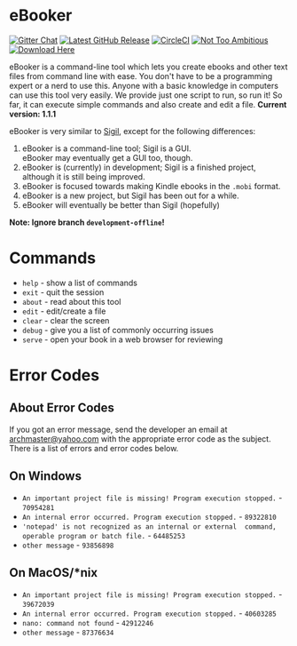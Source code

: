 # eBooker

[![Gitter Chat](https://img.shields.io/badge/chat-on%20gitter-blue.svg)](https://gitter.im/chat-about-ebooker/Lobby?utm_source=badge&utm_medium=badge&utm_campaign=pr-badge&utm_content=badge) [![Latest GitHub Release](https://img.shields.io/github/release/arch-master/eBooker.svg)](https://github.com/arch-master/eBooker/releases/latest) [![CircleCI](https://img.shields.io/circleci/project/github/arch-master/eBooker.svg)](https://circleci.com/gh/arch-master/eBooker/) [![Not Too Ambitious](https://img.shields.io/badge/too%20ambitious-false-red.svg)](https://arch-master.github.io/eBooker/) [![Download Here](https://img.shields.io/badge/download%20page-here-red.svg)](https://arch-master.github.io/eBooker/downloads.html)

eBooker is a command-line tool which lets you create ebooks and other text files from command line with ease. You don't have to be a programming expert or a nerd to use this. Anyone with a basic knowledge in computers can use this tool very easily. We provide just one script to run, so run it! So far, it can execute simple commands and also create and edit a file.
**Current version: 1.1.1**

eBooker is very similar to [Sigil](https://github.com/Sigil-Ebook/Sigil), except for the following differences:

1. eBooker is a command-line tool; Sigil is a GUI.  
eBooker may eventually get a GUI too, though.
2. eBooker is (currently) in development; Sigil is a finished project, although it is still being improved.
3. eBooker is focused towards making Kindle ebooks in the `.mobi` format.
4. eBooker is a new project, but Sigil has been out for a while.
5. eBooker will eventually be better than Sigil (hopefully)

**Note: Ignore branch `development-offline`!**

# Commands

* `help` - show a list of commands
* `exit` - quit the session
* `about` - read about this tool
* `edit` - edit/create a file
* `clear` - clear the screen
* `debug` - give you a list of commonly occurring issues
* `serve` - open your book in a web browser for reviewing

# Error Codes

## About Error Codes

If you got an error message, send the developer an email at [archmaster@yahoo.com](mailto:archmaster@yahoo.com) with the appropriate error code as the subject. There is a list of errors and error codes below.

## On Windows

* `An important project file is missing! Program execution stopped.` - `70954281`
* `An internal error occurred. Program execution stopped.` - `89322810`
* `'notepad' is not recognized as an internal or external  command, operable program or batch file.` - `64485253`
* `other message` - `93856898`

## On MacOS/\*nix

* `An important project file is missing! Program execution stopped.` - `39672039`
* `An internal error occurred. Program execution stopped.` - `40603285`
* `nano: command not found` - `42912246`
* `other message` - `87376634`